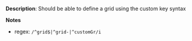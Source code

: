 __Description__: Should be able to define a grid using the custom key syntax

__Notes__

+ regex: `/^grid$|^grid-|^customGr/i`
